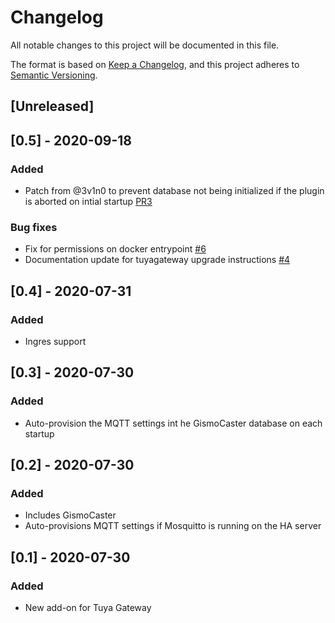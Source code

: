 # Changelog
All notable changes to this project will be documented in this file.

The format is based on [Keep a Changelog](https://keepachangelog.com/en/1.0.0/),
and this project adheres to [Semantic Versioning](https://semver.org/spec/v2.0.0.html).

## [Unreleased]

## [0.5] - 2020-09-18
### Added
- Patch from @3v1n0 to prevent database not being initialized if the plugin is aborted on intial startup [PR3](https://github.com/sjthespian/addon-tuyagateway/pull/3)
### Bug fixes
- Fix for permissions on docker entrypoint [#6](https://github.com/sjthespian/addon-tuyagateway/issues/6)
- Documentation update for tuyagateway upgrade instructions [#4](https://github.com/sjthespian/addon-tuyagateway/issues/4)

## [0.4] - 2020-07-31
### Added
- Ingres support

## [0.3] - 2020-07-30
### Added
- Auto-provision the MQTT settings int he GismoCaster database on each startup

## [0.2] - 2020-07-30
### Added
- Includes GismoCaster
- Auto-provisions MQTT settings if Mosquitto is running on the HA server

## [0.1] - 2020-07-30
### Added
- New add-on for Tuya Gateway
